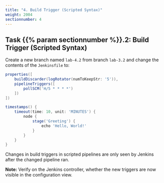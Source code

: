 ```yaml
---
title: "4. Build Trigger (Scripted Syntax)"
weight: 2004
sectionnumber: 4
---
```


## Task {{% param sectionnumber %}}.2: Build Trigger (Scripted Syntax)

Create a new branch named ``lab-4.2`` from branch ``lab-3.2`` and change the contents of the ``Jenkinsfile`` to:

```groovy
properties([
    buildDiscarder(logRotator(numToKeepStr: '5')),
    pipelineTriggers([
        pollSCM('H/5 * * * *')
    ])
])

timestamps() {
    timeout(time: 10, unit: 'MINUTES') {
        node {
            stage('Greeting') {
                echo 'Hello, World!'
            }
        }
    }
}
```

Changes in build triggers in scripted pipelines are only seen by Jenkins
after the changed pipeline ran.

**Note:** Verify on the Jenkins controller, whether the new triggers are now visible in the configuration view.
